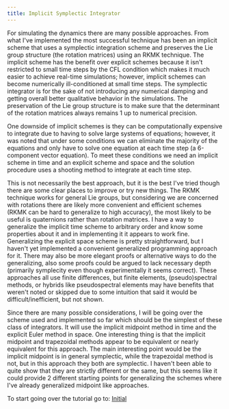 ```yaml
---
title: Implicit Symplectic Integrator
---
```


For simulating the dynamics there are many possible approaches. From what I've implemented the most successful technique has been an implicit scheme that uses a symplectic integration scheme and preserves the Lie group structure (the rotation matrices) using an RKMK technique. The implicit scheme has the benefit over explicit schemes because it isn't restricted to small time steps by the CFL condition which makes it much easier to achieve real-time simulations; however, implicit schemes can become numerically ill-conditioned at small time steps. The symplectic integrator is for the sake of not introducing any numerical damping and getting overall better qualitative behavior in the simulations. The preservation of the Lie group structure is to make sure that the determinant of the rotation matrices always remains 1 up to numerical precision. 

One downside of implicit schemes is they can be computationally expensive to integrate due to having to solve large systems of equations; however, it was noted that under some conditions we can eliminate the majority of the equations and only have to solve one equation at each time step (a 6-component vector equation). To meet these conditions we need an implicit scheme in time and an explicit scheme and space and the solution procedure uses a shooting method to integrate at each time step. 

This is not necessarily the best approach, but it is the best I've tried though there are some clear places to improve or try new things. The RKMK technique works for general Lie groups, but considering we are concerned with rotations there are likely more convenient and efficient schemes (RKMK can be hard to generalize to high accuracy), the most likely to be useful is quaternions rather than rotation matrices. I have a way to generalize the implicit time scheme to arbitrary order and know some properties about it and in implementing it it appears to work fine. Generalizing the explicit space scheme is pretty straightforward, but I haven't yet implemented a convenient generalized programming approach for it. There may also be more elegant proofs or alternative ways to do the generalizing, also some proofs could be argued to lack necessary depth (primarily symplecity even though experimentally it seems correct). These approaches all use finite differences, but finite elements, (pseudo)spectral methods, or hybrids like pseudospectral elements may have benefits that weren't noted or skipped due to some intuition that said it would be difficult/inefficient, but not shown. 

Since there are many possible considerations, I will be going over the scheme used and implemented so far which should be the simplest of these class of integrators. It will use the implicit midpoint method in time and the explicit Euler method in space. One interesting thing is that the implicit midpoint and trapezoidal methods appear to be equivalent or nearly equivalent for this approach. The main interesting point would be the implicit midpoint is in general symplectic, while the trapezoidal method is not, but in this approach they both are symplectic. I haven't been able to quite show that they are strictly different or the same, but this seems like it could provide 2 different starting points for generalizing the schemes where I've already generalized midpoint like approaches.

To start going over the tutorial go to: [Initial](00_Initial/conservative.html)